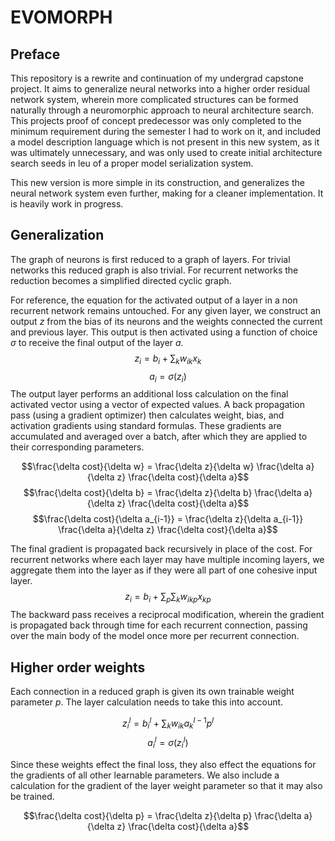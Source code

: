# EVOMORPH

## Preface

This repository is a rewrite and continuation of my undergrad capstone project. It aims to generalize neural networks into a higher order residual network system, wherein more complicated structures can be formed naturally through a neuromorphic approach to neural architecture search. This projects proof of concept predecessor was only completed to the minimum requirement during the semester I had to work on it, and included a model description language which is not present in this new system, as it was ultimately unnecessary, and was only used to create initial architecture search seeds in leu of a proper model serialization system.

This new version is more simple in its construction, and generalizes the neural network system even further, making for a cleaner implementation. It is heavily work in progress.

## Generalization

The graph of neurons is first reduced to a graph of layers. For trivial networks this reduced graph is also trivial. For recurrent networks the reduction becomes a simplified directed cyclic graph.

For reference, the equation for the activated output of a layer in a non recurrent network remains untouched. For any given layer, we construct an output $z$ from the bias of its neurons and the weights connected the current and previous layer. This output is then activated using a function of choice $\sigma$ to receive the final output of the layer $a$.
$$z_{i} = b_{i} + \sum_{k} w_{ik}x_{k} $$
$$a_{i} = \sigma(z_{i})$$
The output layer performs an additional loss calculation on the final activated vector using a vector of expected values. A back propagation pass (using a gradient optimizer) then calculates weight, bias, and activation gradients using standard formulas. These gradients are accumulated and averaged over a batch, after which they are applied to their corresponding parameters.

$$\frac{\delta cost}{\delta w} = \frac{\delta z}{\delta w} \frac{\delta a}{\delta z} \frac{\delta cost}{\delta a}$$
$$\frac{\delta cost}{\delta b} = \frac{\delta z}{\delta b} \frac{\delta a}{\delta z} \frac{\delta cost}{\delta a}$$
$$\frac{\delta cost}{\delta a_{i-1}} = \frac{\delta z}{\delta a_{i-1}} \frac{\delta a}{\delta z} \frac{\delta cost}{\delta a}$$

The final gradient is propagated back recursively in place of the cost. For recurrent networks where each layer may have multiple incoming layers, we aggregate them into the layer as if they were all part of one cohesive input layer. 
$$z_{i} = b_{i} + \sum_{p}\sum_{k} w_{ikp}x_{kp} $$
The backward pass receives a reciprocal modification, wherein the gradient is propagated back through time for each recurrent connection, passing over the main body of the model once more per recurrent connection.

## Higher order weights

Each connection in a reduced graph is given its own trainable weight parameter $p$. The layer calculation needs to take this into account.

$$z^{l}_{i} = b^{l}_{i} + \sum_{k} w_{ik}a^{l-1}_{k}p^{l} $$
$$a^{l}_{i} = \sigma(z^{l}_{i})$$

Since these weights effect the final loss, they also effect the equations for the gradients of all other learnable parameters. We also include a calculation for the gradient of the layer weight parameter so that it may also be trained. 

$$\frac{\delta cost}{\delta p} = \frac{\delta z}{\delta p} \frac{\delta a}{\delta z} \frac{\delta cost}{\delta a}$$
